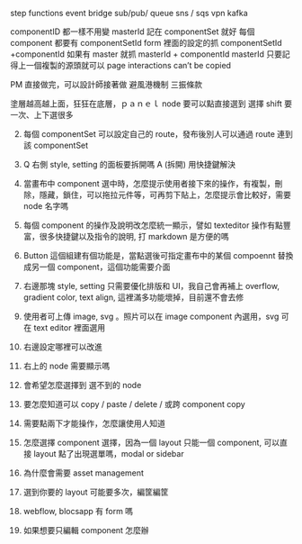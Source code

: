 step functions
event bridge
sub/pub/
queue
sns / sqs
vpn
kafka

componentID 都一樣不用變
masterId 記在 componentSet 就好
每個 component 都要有 componentSetId
form 裡面的設定的抓 componentSetId +componentId 如果有 master 就抓 masterId + componentId
masterId 只要記得上一個複製的源頭就可以
page interactions can’t be copied

PM 直接做完，可以設計師接著做
避風港機制 三振條款

塗層越高越上面，狂狂在底層，ｐａｎｅｌ node 要可以點直接選到
選擇 shift 要一次、上下選很多

2. 每個 componentSet 可以設定自己的 route，發布後別人可以通過 route 連到該 componentSet

3. Q 右側 style, setting 的面板要拆開嗎
   A (拆開) 用快捷鍵解決

4. 當畫布中 component 選中時，怎麼提示使用者接下來的操作，有複製，刪除，隱藏，鎖住，可以拖拉元件等，可再剪下貼上，怎麼提示會比較好，需要 node 名字嗎

5. 每個 component 的操作及說明改怎麼統一顯示，譬如 texteditor 操作有點豐富，很多快捷鍵以及指令的說明, 打 markdown 是方便的嗎

6. Button 這個組建有個功能是，當點選後可指定畫布中的某個 compoennt 替換成另一個 component，這個功能需要介面

7. 右邊那塊 style, setting 只需要優化排版和 UI，我自己會再補上 overflow, gradient color, text align, 這裡滿多功能壞掉，目前還不會去修

9) 使用者可上傳 image, svg 。照片可以在 image component 內選用，svg 可在 text editor 裡面選用

10) 右邊設定哪裡可以改進

11) 右上的 node 需要顯示嗎

12) 會希望怎麼選擇到 選不到的 node

13) 要怎麼知道可以 copy / paste / delete / 或跨 component copy

14) 需要點兩下才能操作，怎麼讓使用人知道

15) 怎麼選擇 component 選擇，因為一個 layout 只能一個 component, 可以直接 layout 點了出現選單嗎，modal or sidebar

16) 為什麼會需要 asset management

17) 選到你要的 layout 可能要多次，編筐編筐

18) webflow, blocsapp 有 form 嗎

19) 如果想要只編輯 component 怎麼辦

